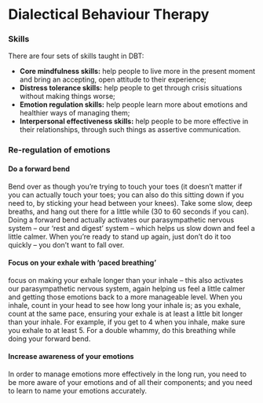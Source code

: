 # Dialectical Behaviour Therapy

### Skills

There are four sets of skills taught in DBT: 

 * **Core mindfulness skills:** help people to live more in the present moment and bring an accepting, open attitude to their experience; 
 * **Distress tolerance skills:** help people to get through crisis situations without making things worse; 
 * **Emotion regulation skills:** help people learn more about emotions and healthier ways of managing them; 
 * **Interpersonal effectiveness skills:** help people to be more effective in their relationships, through such things as assertive communication. 

### Re-regulation of emotions

#### Do a forward bend

Bend over as though you’re trying to touch your toes (it doesn’t matter if you can actually touch your toes; you can also do this sitting down if you need to, by sticking your head between your knees). Take some slow, deep breaths, and hang out there for a little while (30 to 60 seconds if you can). Doing a forward bend actually activates our parasympathetic nervous system – our ‘rest and digest’ system – which helps us slow down and feel a little calmer. When you’re ready to stand up again, just don’t do it too quickly – you don’t want to fall over.

#### Focus on your exhale with ‘paced breathing’

focus on making your exhale longer than your inhale – this also activates our parasympathetic nervous system, again helping us feel a little calmer and getting those emotions back to a more manageable level. When you inhale, count in your head to see how long your inhale is; as you exhale, count at the same pace, ensuring your exhale is at least a little bit longer than your inhale. For example, if you get to 4 when you inhale, make sure you exhale to at least 5. For a double whammy, do this breathing while doing your forward bend.

#### Increase awareness of your emotions

In order to manage emotions more effectively in the long run, you need to be more aware of your emotions and of all their components; and you need to learn to name your emotions accurately.
